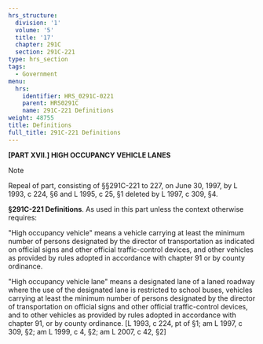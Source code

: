 ```yaml
---
hrs_structure:
  division: '1'
  volume: '5'
  title: '17'
  chapter: 291C
  section: 291C-221
type: hrs_section
tags:
  - Government
menu:
  hrs:
    identifier: HRS_0291C-0221
    parent: HRS0291C
    name: 291C-221 Definitions
weight: 48755
title: Definitions
full_title: 291C-221 Definitions
---
```

**[PART XVII.] HIGH OCCUPANCY VEHICLE LANES**

Note

Repeal of part, consisting of §§291C-221 to 227, on June 30, 1997, by L 1993, c 224, §6 and L 1995, c 25, §1 deleted by L 1997, c 309, §4.

**§291C-221 Definitions**. As used in this part unless the context otherwise requires:

"High occupancy vehicle" means a vehicle carrying at least the minimum number of persons designated by the director of transportation as indicated on official signs and other official traffic-control devices, and other vehicles as provided by rules adopted in accordance with chapter 91 or by county ordinance.

"High occupancy vehicle lane" means a designated lane of a laned roadway where the use of the designated lane is restricted to school buses, vehicles carrying at least the minimum number of persons designated by the director of transportation on official signs and other official traffic-control devices, and to other vehicles as provided by rules adopted in accordance with chapter 91, or by county ordinance. [L 1993, c 224, pt of §1; am L 1997, c 309, §2; am L 1999, c 4, §2; am L 2007, c 42, §2]